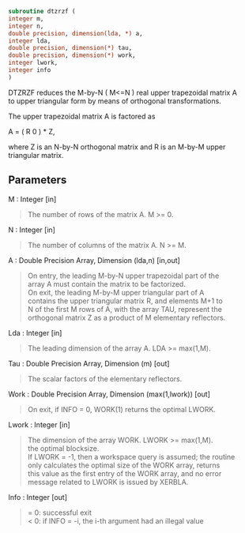 ```fortran  
subroutine dtzrzf (  
integer m,  
integer n,  
double precision, dimension(lda, *) a,  
integer lda,  
double precision, dimension(*) tau,  
double precision, dimension(*) work,  
integer lwork,  
integer info  
)  
```  
  
DTZRZF reduces the M-by-N ( M<=N ) real upper trapezoidal matrix A  
to upper triangular form by means of orthogonal transformations.  
  
The upper trapezoidal matrix A is factored as  
  
A = ( R  0 ) * Z,  
  
where Z is an N-by-N orthogonal matrix and R is an M-by-M upper  
triangular matrix.  
  
## Parameters  
M : Integer [in]  
> The number of rows of the matrix A.  M >= 0.  
  
N : Integer [in]  
> The number of columns of the matrix A.  N >= M.  
  
A : Double Precision Array, Dimension (lda,n) [in,out]  
> On entry, the leading M-by-N upper trapezoidal part of the  
> array A must contain the matrix to be factorized.  
> On exit, the leading M-by-M upper triangular part of A  
> contains the upper triangular matrix R, and elements M+1 to  
> N of the first M rows of A, with the array TAU, represent the  
> orthogonal matrix Z as a product of M elementary reflectors.  
  
Lda : Integer [in]  
> The leading dimension of the array A.  LDA >= max(1,M).  
  
Tau : Double Precision Array, Dimension (m) [out]  
> The scalar factors of the elementary reflectors.  
  
Work : Double Precision Array, Dimension (max(1,lwork)) [out]  
> On exit, if INFO = 0, WORK(1) returns the optimal LWORK.  
  
Lwork : Integer [in]  
> The dimension of the array WORK.  LWORK >= max(1,M).  
> the optimal blocksize.  
> If LWORK = -1, then a workspace query is assumed; the routine  
> only calculates the optimal size of the WORK array, returns  
> this value as the first entry of the WORK array, and no error  
> message related to LWORK is issued by XERBLA.  
  
Info : Integer [out]  
> = 0:  successful exit  
> < 0:  if INFO = -i, the i-th argument had an illegal value  
  
